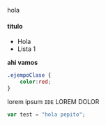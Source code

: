 hola

#### titulo

 - Hola
 - Lista 1

 <strong>ahi vamos</strong>

 ```css
 .ejempoClase {
     color:red;
 }
 ```

 lorem ipsum `IDE` LOREM DOLOR

 ```js
 var test = "hola pepito";
 ```